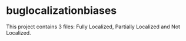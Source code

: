 buglocalizationbiases
=====================

This project contains 3 files: Fully Localized, Partially Localized and Not Localized.
